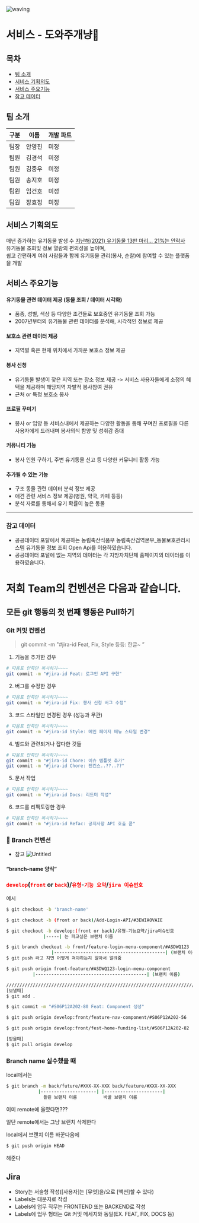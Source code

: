 ![waving](https://capsule-render.vercel.app/api?type=waving&height=200&text=🎉BigData_A302팀!🎉&fontAlign=50&fontAlignY=40&color=gradient)

# 서비스 - 도와주개냥🐾

## 목차

- [팀 소개](#팀-소개)
- [서비스 기획의도](#서비스-기획의도)
- [서비스 주요기능](#서비스-주요기능)
- [참고 데이터](#참고-데이터)

## 팀 소개
| 구분 | 이름   | 개발 파트 |
| ---- | ------ | --------- |
| 팀장 | 안영진 | 미정      |
| 팀원 | 김경석 | 미정      |
| 팀원 | 김중우 | 미정      |
| 팀원 | 송지호 | 미정      |
| 팀원 | 임건호 | 미정      |
| 팀원 | 장효정 | 미정      |

## 서비스 기획의도

매년 증가하는 유기동물 발생 수 [지난해(2021) 유기동물 13만 마리… 21%는 안락사](https://futurechosun.com/archives/55827)<br/>
유기동물 조회및 정보 열람의 편의성을 높이며,<br/>
쉽고 간편하게 여러 사람들과 함께 유기동물 관리(봉사, 순찰)에 참여할 수 있는 플랫폼을 개발

## 서비스 주요기능


#### 유기동물 관련 데이터 제공 (동물 조회 / 데이터 시각화)
  - 품종, 성별, 색상 등 다양한 조건들로 보호중인 유기동물 조회 가능
  - 2007년부터의 유기동물 관련 데이터를 분석해, 시각적인 정보로 제공

#### 보호소 관련 데이터 제공
  - 지역별 혹은 현재 위치에서 가까운 보호소 정보 제공

#### 봉사 신청
  - 유기동물 발생이 잦은 지역 또는 장소 정보 제공 -> 서비스 사용자들에게 소정의 혜택을 제공하며 해당지역 자발적 봉사참여 권유
  - 근처 or 특정 보호소 봉사

#### 프로필 꾸미기
  - 봉사 or 입양 등 서비스내에서 제공하는 다양한 활동을 통해 꾸며진 프로필을 다른 사용자에게 드러내며 봉사의식 함양 및 성취감 증대

#### 커뮤니티 기능
  - 봉사 인원 구하기, 주변 유기동물 신고 등 다양한 커뮤니티 활동 가능

#### 추가될 수 있는 기능

- 구조 동물 관련 데이터 분석 정보 제공
- 애견 관련 서비스 정보 제공(병원, 약국, 카페 등등)
- 분석 자료를 통해서 유기 확률이 높은 동물

<hr>

### 참고 데이터
- 공공데이터 포탈에서 제공하는 농림축산식품부 농림축산검역본부_동물보호관리시스템 유기동물 정보 조회 Open Api를 이용하였습니다.
- 공공데이터 포털에 없는 지역의 데이터는 각 지방자치단체 홈페이지의 데이터를 이용하였습니다.


# 저희 Team의 컨벤션은 다음과 같습니다.

## 모든 git 행동의 첫 번째 행동은 Pull하기

### Git 커밋 컨벤션

> git commit -m "#jira-id Feat, Fix, Style 등등: 한글~ ”

1. 기능을 추가한 경우

```bash
# 따옴표 안쪽만 복사하기~~~~
git commit -m "#jira-id Feat: 로그인 API 구현"
```

2. 버그를 수정한 경우

```bash
# 따옴표 안쪽만 복사하기~~~~
git commit -m "#jira-id Fix: 봉사 신청 버그 수정"
```

3. 코드 스타일만 변경된 경우 (성능과 무관)

```bash
# 따옴표 안쪽만 복사하기~~~~
git commit -m "#jira-id Style: 메인 페이지 메뉴 스타일 변경"
```

4. 빌드와 관련되거나 잡다한 것들

```bash
# 따옴표 안쪽만 복사하기~~~~
git commit -m "#jira-id Chore: 이슈 템플릿 추가"
git commit -m "#jira-id Chore: 젠킨스..??..??"
```

5. 문서 작업

```bash
# 따옴표 안쪽만 복사하기~~~~
git commit -m "#jira-id Docs: 리드미 작성"
```

6. 코드를 리팩토링한 경우

```bash
# 따옴표 안쪽만 복사하기~~~~
git commit -m "#jira-id Refac: 공지사항 API 호출 콛" 
```

### 🌳 Branch 컨벤션

- 참고
  ![Untitled](/uploads/f9f5ddd46f5f49b8e10540ac442387dd/Untitled.png)

#### “branch-name 양식”


### <span style="color:red">`develop`</span>(<span style="color:red">`front` </span>or <span style="color:red">`back`</span>)/<span style="color:red">`유형`</span>-<span style="color:red">`기능 요약`</span>/<span style="color:red">`jira 이슈번호`</span>

예시

```bash
$ git checkout -b 'branch-name'

$ git checkout -b (front or back)/Add-Login-API/#3EWIAOVAIE

$ git checkout -b develop:(front or back)/유형-기능요약/jira이슈번호
	          |-----| 는 파고싶은 브랜치 이름

$ git branch checkout -b front/feature-login-menu-component/#ASDWQ123 
		         |------------------------------------------| (브랜치 이름)
$ git push 라고 치면 어떻게 쳐야하는지 알아서 알려줌

$ git push origin front-feature/#ASDWQ123-login-menu-component 
		  |------------------------------------------| (브랜치 이름)

/////////////////////////////////////////////////////////////////////////////////
[보낼때]
$ git add .

$ git commit -m "#S06P12A202-80 Feat: Component 생성"

$ git push origin develop:front/feature-nav-component/#S06P12A202-56

$ git push origin develop:front/fest-home-funding-list/#S06P12A202-82

[받을때]
$ git pull origin develop
```


### Branch name 실수했을 때

local에서는

```bash
$ git branch -m back/future/#XXX-XX-XXX back/feature/#XXX-XX-XXX
	        |---------------------| |----------------------|
		      틀린 브랜치 이름          바꿀 브랜치 이름
```

이미 remote에 올렸다면???

일단 remote에서는 그냥 브랜치 삭제한다

local에서 브랜치 이름 바꾼다음에

```bash
$ git push origin HEAD
```

해준다

## Jira

- Story는 서술형 작성([사용자]는 [무엇]을/으로 [액션]할 수 있다)
- Labels는 대문자로 작성
- Labels에 업무 직무는 FRONTEND 또는 BACKEND로 작성
- Labels에 업무 형태는 Git 커밋 메세지와 동일(EX. FEAT, FIX, DOCS 등)
